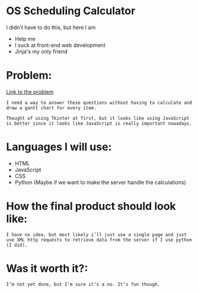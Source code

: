 # OS Scheduling Calculator

I didn't have to do this, but here I am
- Help me
- I suck at front-end web development
- Jinja's my only friend

# Problem:

<a href="https://docs.google.com/document/d/1ThsHtAts3uM2JMuSe31IZnwZHvrgffvD3XSHSXfvXGI/edit?usp=sharing">Link to the problem</a>

    I need a way to answer these questions without having to calculate and draw a gantt chart for every item.

    Thought of using Tkinter at first, but it looks like using JavaScript is better since it looks like JavaScript is really important nowadays.

# Languages I will use:
		
- HTML
- JavaScript
- CSS
- Python (Maybe if we want to make the server handle the calculations)


# How the final product should look like:
	
	I have no idea, but most likely i’ll just use a single page and just use XML http requests to retrieve data from the server if I use python (I did).

# Was it worth it?:
	
	I’m not yet done, but I’m sure it’s a no. It’s fun though.

